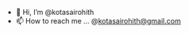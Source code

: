 - 👋 Hi, I’m @kotasairohith
- 📫 How to reach me ... @kotasairohith@gmail.com

<!---
kotasairohith/kotasairohith is a ✨ special ✨ repository because its `README.md` (this file) appears on your GitHub profile.
You can click the Preview link to take a look at your changes.
--->
